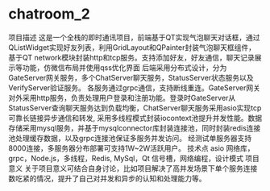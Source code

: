 # chatroom_2
项目描述
这是一个全栈的即时通讯项目，前端基于QT实现气泡聊天对话框，通过QListWidget实现好友列表，利用GridLayout和QPainter封装气泡聊天框组件，基于QT network模块封装http和tcp服务。支持添加好友，好友通信，聊天记录展示等功能，仿微信布局并使用qss优化界面
后端采用分布式设计，分为GateServer网关服务，多个ChatServer聊天服务，StatusServer状态服务以及VerifyServer验证服务。
各服务通过grpc通信，支持断线重连。GateServer网关对外采用http服务，负责处理用户登录和注册功能。登录时GateServer从StatusServer查询聊天服务达到负载均衡，ChatServer聊天服务采用asio实现tcp可靠长链接异步通信和转发, 采用多线程模式封装iocontext池提升并发性能。数据存储采用mysql服务，并基于mysqlconnector库封装连接池，同时封装redis连接池处理缓存数据，以及grpc连接池保证多服务并发访问。
经测试单服务器支持8000连接，多服务器分布部署可支持1W~2W活跃用户。
技术点
asio 网络库，grpc，Node.js，多线程，Redis, MySql，Qt 信号槽，网络编程，设计模式
项目意义
关于项目意义可结合自身讨论，比如项目解决了高并发场景下单个服务连接数吃紧的情况，提升了自己对并发和异步的认知和处理能力等。
